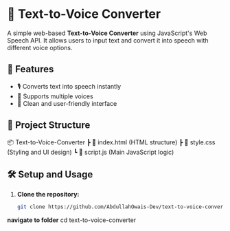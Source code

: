 # 📢 Text-to-Voice Converter  

A simple web-based **Text-to-Voice Converter** using JavaScript's Web Speech API. It allows users to input text and convert it into speech with different voice options.  

## 🚀 Features  
- 🎙️ Converts text into speech instantly  
- 🔄 Supports multiple voices  
- 🎨 Clean and user-friendly interface  

## 📂 Project Structure  
📦 Text-to-Voice-Converter
┣ 📜 index.html (HTML structure)
┣ 📜 style.css (Styling and UI design)
┗ 📜 script.js (Main JavaScript logic)

## 🛠️ Setup and Usage  
1. **Clone the repository:**  
   ```sh
   git clone https://github.com/AbdullahOwais-Dev/text-to-voice-converter.git

**navigate to folder**
cd text-to-voice-converter
